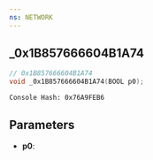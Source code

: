 ```yaml
---
ns: NETWORK
---
```

## _0x1B857666604B1A74

```c
// 0x1B857666604B1A74
void _0x1B857666604B1A74(BOOL p0);
```

```
Console Hash: 0x76A9FEB6  
```

## Parameters
* **p0**: 

